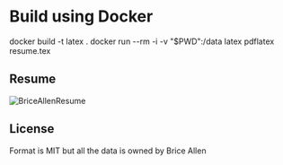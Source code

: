 # Build using Docker

docker build -t latex .
docker run --rm -i -v "$PWD":/data latex pdflatex resume.tex

## Resume 
![BriceAllenResume](https://user-images.githubusercontent.com/71028702/228368572-1f89c5f2-0cde-45dc-9d77-b191178f7fab.png)

## License
Format is MIT but all the data is owned by Brice Allen
